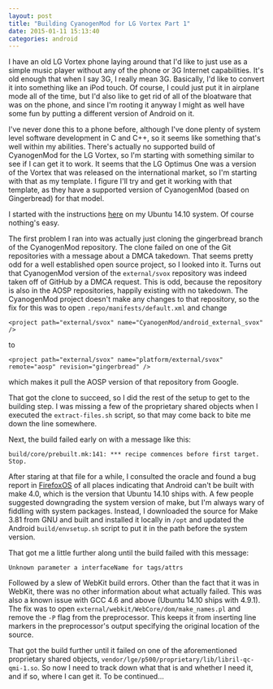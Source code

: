 ```yaml
---
layout: post
title: "Building CyanogenMod for LG Vortex Part 1"
date: 2015-01-11 15:13:40
categories: android
---
```


I have an old LG Vortex phone laying around that I'd like to just use as a
simple music player without any of the phone or 3G Internet capabilities. It's
old enough that when I say 3G, I really mean 3G. Basically, I'd like to convert
it into something like an iPod touch. Of course, I could just put it in
airplane mode all of the time, but I'd also like to get rid of all of the
bloatware that was on the phone, and since I'm rooting it anyway I might as
well have some fun by putting a different version of Android on it. 

I've never done this to a phone before, although I've done plenty of system
level software development in C and C++, so it seems like something that's
well within my abilities. There's actually no supported build of CyanogenMod
for the LG Vortex, so I'm starting with something similar to see if I can
get it to work. It seems that the LG Optimus One was a version of the Vortex
that was released on the international market, so I'm starting with that as
my template. I figure I'll try and get it working with that template, as
they have a supported version of CyanogenMod (based on Gingerbread) for
that model.

I started with the instructions [here](http://wiki.cyanogenmod.org/w/Build_for_p500)
on my Ubuntu 14.10 system. Of course nothing's easy.

The first problem I ran into was actually just cloning the gingerbread branch
of the CyanogenMod repository. The clone failed on one of the Git repositories
with a message about a DMCA takedown. That seems pretty odd for a well established
open source project, so I looked into it. Turns out that CyanogenMod version of
the `external/svox` repository was indeed taken off of GitHub by a DMCA request.
This is odd, because the repository is also in the AOSP repositories, happily
existing with no takedown. The CyanogenMod project doesn't make any changes to
that repository, so the fix for this was to open `.repo/manifests/default.xml`
and change

    <project path="external/svox" name="CyanogenMod/android_external_svox" />

to

    <project path="external/svox" name="platform/external/svox" remote="aosp" revision="gingerbread" />

which makes it pull the AOSP version of that repository from Google.

That got the clone to succeed, so I did the rest of the setup to get to the
building step. I was missing a few of the proprietary shared objects when
I executed the `extract-files.sh` script, so that may come back to bite me
down the line somewhere.

Next, the build failed early on with a message like this:

    build/core/prebuilt.mk:141: *** recipe commences before first target.  Stop.

After staring at that file for a while, I consulted the oracle and found a bug report
in [FirefoxOS](https://bugzilla.mozilla.org/show_bug.cgi?id=1031593) of all places indicating that Android can't be built with make 4.0, which
is the version that Ubuntu 14.10 ships with. A few people suggested downgrading the system
version of make, but I'm always wary of fiddling with system packages. Instead, I downloaded
the source for Make 3.81 from GNU and built and installed it locally in `/opt` and updated
the Android `build/envsetup.sh` script to put it in the path before the system version.

That got me a little further along until the build failed with this message:

    Unknown parameter a interfaceName for tags/attrs

Followed by a slew of WebKit build errors. Other than the fact that it was in WebKit,
there was no other information about what actually failed. This was also a known issue
with GCC 4.6 and above (Ubuntu 14.10 ships with 4.9.1). The fix was to open
`external/webkit/WebCore/dom/make_names.pl` and remove the `-P` flag from the
preprocessor. This keeps it from inserting line markers in the preprocessor's output
specifying the original location of the source.

That got the build further until it failed on one of the aforementioned proprietary
shared objects, `vendor/lge/p500/proprietary/lib/libril-qc-qmi-1.so`. So now I need
to track down what that is and whether I need it, and if so, where I can get it.
To be continued...
